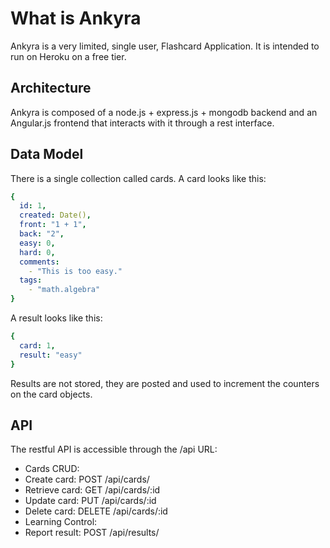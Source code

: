 # What is Ankyra

Ankyra is a very limited, single user, Flashcard Application. It is intended
to run on Heroku on a free tier.

## Architecture

Ankyra is composed of a node.js + express.js + mongodb backend and
an Angular.js frontend that interacts with it through a rest interface.

## Data Model

There is a single collection called cards. A card looks like this:

```yaml
{
  id: 1,
  created: Date(),
  front: "1 + 1",
  back: "2",
  easy: 0,
  hard: 0,
  comments:
    - "This is too easy."
  tags:
    - "math.algebra"
}
```

A result looks like this:

```yaml
{
  card: 1,
  result: "easy"
}
```

Results are not stored, they are posted and used to increment the counters
on the card objects.

## API

The restful API is accessible through the /api URL:

* Cards CRUD:
 * Create card: POST /api/cards/
 * Retrieve card: GET /api/cards/:id
 * Update card: PUT /api/cards/:id
 * Delete card: DELETE /api/cards/:id
* Learning Control:
 * Report result: POST /api/results/
